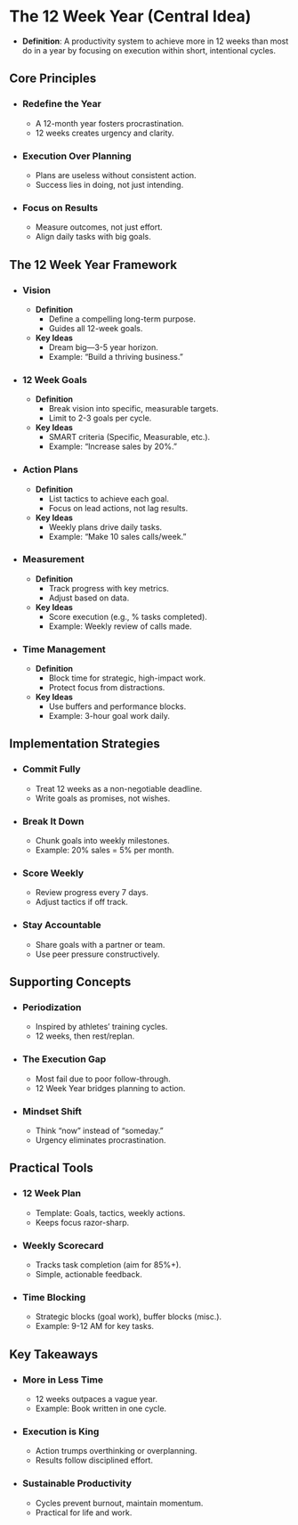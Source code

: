 # The 12 Week Year (Central Idea)

- **Definition**: A productivity system to achieve more in 12 weeks than most do in a year by focusing on execution within short, intentional cycles.

## Core Principles

- ### Redefine the Year

  - A 12-month year fosters procrastination.
  - 12 weeks creates urgency and clarity.
- ### Execution Over Planning

  - Plans are useless without consistent action.
  - Success lies in doing, not just intending.
- ### Focus on Results

  - Measure outcomes, not just effort.
  - Align daily tasks with big goals.

## The 12 Week Year Framework

- ### Vision

  - **Definition**
    - Define a compelling long-term purpose.
    - Guides all 12-week goals.
  - **Key Ideas**
    - Dream big—3-5 year horizon.
    - Example: “Build a thriving business.”
- ### 12 Week Goals

  - **Definition**
    - Break vision into specific, measurable targets.
    - Limit to 2-3 goals per cycle.
  - **Key Ideas**
    - SMART criteria (Specific, Measurable, etc.).
    - Example: “Increase sales by 20%.”
- ### Action Plans

  - **Definition**
    - List tactics to achieve each goal.
    - Focus on lead actions, not lag results.
  - **Key Ideas**
    - Weekly plans drive daily tasks.
    - Example: “Make 10 sales calls/week.”
- ### Measurement

  - **Definition**
    - Track progress with key metrics.
    - Adjust based on data.
  - **Key Ideas**
    - Score execution (e.g., % tasks completed).
    - Example: Weekly review of calls made.
- ### Time Management

  - **Definition**
    - Block time for strategic, high-impact work.
    - Protect focus from distractions.
  - **Key Ideas**
    - Use buffers and performance blocks.
    - Example: 3-hour goal work daily.

## Implementation Strategies

- ### Commit Fully

  - Treat 12 weeks as a non-negotiable deadline.
  - Write goals as promises, not wishes.
- ### Break It Down

  - Chunk goals into weekly milestones.
  - Example: 20% sales = 5% per month.
- ### Score Weekly

  - Review progress every 7 days.
  - Adjust tactics if off track.
- ### Stay Accountable

  - Share goals with a partner or team.
  - Use peer pressure constructively.

## Supporting Concepts

- ### Periodization

  - Inspired by athletes’ training cycles.
  - 12 weeks, then rest/replan.
- ### The Execution Gap

  - Most fail due to poor follow-through.
  - 12 Week Year bridges planning to action.
- ### Mindset Shift

  - Think “now” instead of “someday.”
  - Urgency eliminates procrastination.

## Practical Tools

- ### 12 Week Plan

  - Template: Goals, tactics, weekly actions.
  - Keeps focus razor-sharp.
- ### Weekly Scorecard

  - Tracks task completion (aim for 85%+).
  - Simple, actionable feedback.
- ### Time Blocking

  - Strategic blocks (goal work), buffer blocks (misc.).
  - Example: 9-12 AM for key tasks.

## Key Takeaways

- ### More in Less Time

  - 12 weeks outpaces a vague year.
  - Example: Book written in one cycle.
- ### Execution is King

  - Action trumps overthinking or overplanning.
  - Results follow disciplined effort.
- ### Sustainable Productivity

  - Cycles prevent burnout, maintain momentum.
  - Practical for life and work.
